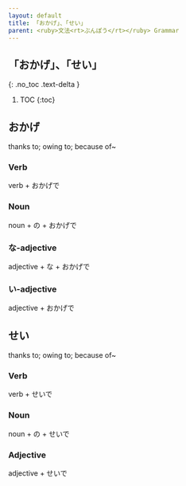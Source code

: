 ```yaml
---
layout: default
title: 「おかげ」、「せい」
parent: <ruby>文法<rt>ぶんぽう</rt></ruby> Grammar
---
```


## 「おかげ」、「せい」
{: .no_toc .text-delta }

1. TOC
{:toc}

## おかげ
thanks to; owing to; because of~

### Verb
verb + おかげで

### Noun
noun + の + おかげで

### な-adjective
adjective + な + おかげで

### い-adjective
adjective + おかげで

## せい
thanks to; owing to; because of~

### Verb
verb + せいで

### Noun
noun + の + せいで

### Adjective
adjective + せいで
